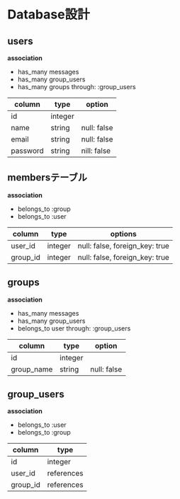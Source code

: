 # Database設計

## users
**association**
- has_many messages
- has_many group_users
- has_many groups through: :group_users

|column               |type   |option  |
|---------------------|-------|------------|
|id                   |integer|
|name                 |string |null: false |
|email                |string |null: false|
|password             |string |nill: false|

## membersテーブル
**association**
- belongs_to :group
- belongs_to :user

|column|type|options|
|------|----|-------|
|user_id|integer|null: false, foreign_key: true|
|group_id|integer|null: false, foreign_key: true|



## groups
**association**
- has_many messages
- has_many group_users
- belongs_to user through: :group_users

|column    |type      |option |
|----------|----------|-----------|
|id        |integer   |           |
|group_name|string    |null: false|

## group_users
**association**
- belongs_to :user
- belongs_to :group

|column  |type      |
|--------|----------|
|id      |integer   |
|user_id |references|
|group_id|references|



